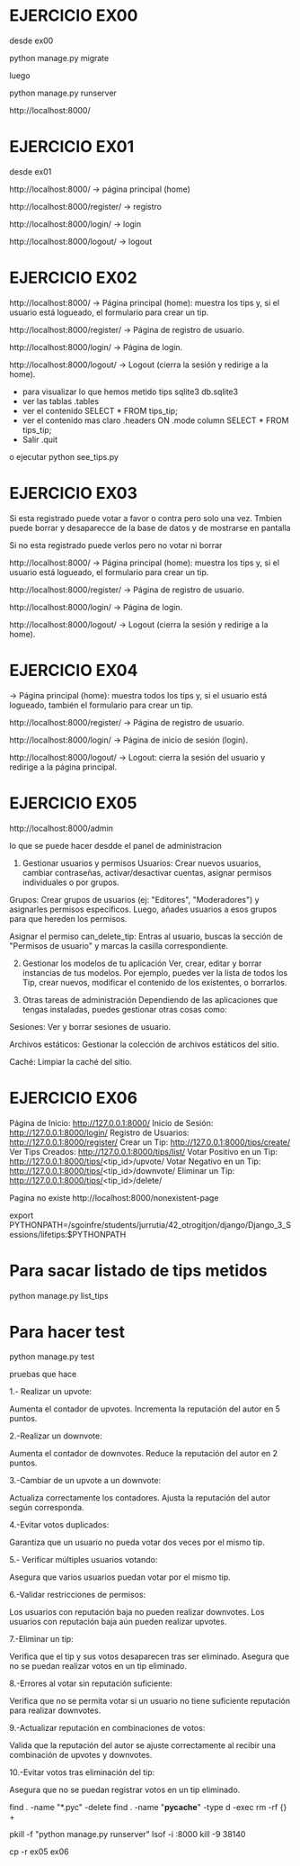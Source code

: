 # EJERCICIO EX00

desde ex00

python manage.py migrate

luego 

python manage.py runserver


http://localhost:8000/


# EJERCICIO EX01

desde ex01

http://localhost:8000/ → página principal (home)

http://localhost:8000/register/ → registro

http://localhost:8000/login/ → login

http://localhost:8000/logout/ → logout


# EJERCICIO EX02




http://localhost:8000/ → Página principal (home): muestra los tips y, si el usuario está logueado, el formulario para crear un tip.

http://localhost:8000/register/ → Página de registro de usuario.

http://localhost:8000/login/ → Página de login.

http://localhost:8000/logout/ → Logout (cierra la sesión y redirige a la home).

* para visualizar lo que hemos metido tips
sqlite3 db.sqlite3
* ver las tablas
.tables
* ver el contenido
SELECT * FROM tips_tip;
* ver el contenido mas claro
.headers ON
.mode column
SELECT * FROM tips_tip;
* Salir
.quit

o ejecutar python see_tips.py

# EJERCICIO EX03

Si esta registrado puede votar a favor o contra pero solo una vez. Tmbien puede borrar y desaparecce de la base de datos y de mostrarse en pantalla

Si no esta registrado puede verlos pero no votar ni borrar

http://localhost:8000/ → Página principal (home): muestra los tips y, si el usuario está logueado, el formulario para crear un tip.

http://localhost:8000/register/ → Página de registro de usuario.

http://localhost:8000/login/ → Página de login.

http://localhost:8000/logout/ → Logout (cierra la sesión y redirige a la home).



# EJERCICIO EX04


 → Página principal (home): muestra todos los tips y, si el usuario está logueado, también el formulario para crear un tip.

http://localhost:8000/register/ → Página de registro de usuario.

http://localhost:8000/login/ → Página de inicio de sesión (login).

http://localhost:8000/logout/ → Logout: cierra la sesión del usuario y redirige a la página principal.



# EJERCICIO EX05

http://localhost:8000/admin    

lo que se puede hacer desdde el panel de administracion

1. Gestionar usuarios y permisos
Usuarios: Crear nuevos usuarios, cambiar contraseñas, activar/desactivar cuentas, asignar permisos individuales o por grupos.

Grupos: Crear grupos de usuarios (ej: "Editores", "Moderadores") y asignarles permisos específicos. Luego, añades usuarios a esos grupos para que hereden los permisos.

Asignar el permiso can_delete_tip: Entras al usuario, buscas la sección de "Permisos de usuario" y marcas la casilla correspondiente.

2. Gestionar los modelos de tu aplicación
Ver, crear, editar y borrar instancias de tus modelos. Por ejemplo, puedes ver la lista de todos los Tip, crear nuevos, modificar el contenido de los existentes, o borrarlos.

3. Otras tareas de administración
Dependiendo de las aplicaciones que tengas instaladas, puedes gestionar otras cosas como:

Sesiones: Ver y borrar sesiones de usuario.

Archivos estáticos: Gestionar la colección de archivos estáticos del sitio.

Caché: Limpiar la caché del sitio.



# EJERCICIO EX06

Página de Inicio: http://127.0.0.1:8000/
Inicio de Sesión: http://127.0.0.1:8000/login/
Registro de Usuarios: http://127.0.0.1:8000/register/
Crear un Tip: http://127.0.0.1:8000/tips/create/
Ver Tips Creados: http://127.0.0.1:8000/tips/list/
Votar Positivo en un Tip: http://127.0.0.1:8000/tips/<tip_id>/upvote/
Votar Negativo en un Tip: http://127.0.0.1:8000/tips/<tip_id>/downvote/
Eliminar un Tip: http://127.0.0.1:8000/tips/<tip_id>/delete/

Pagina no existe http://localhost:8000/nonexistent-page

export PYTHONPATH=/sgoinfre/students/jurrutia/42_otrogitjon/django/Django_3_Sessions/lifetips:$PYTHONPATH


# Para sacar listado de tips metidos
python manage.py list_tips

# Para hacer test
python manage.py test

pruebas que hace

1.- Realizar un upvote:

Aumenta el contador de upvotes.
Incrementa la reputación del autor en 5 puntos.

2.-Realizar un downvote:

Aumenta el contador de downvotes.
Reduce la reputación del autor en 2 puntos.

3.-Cambiar de un upvote a un downvote:

Actualiza correctamente los contadores.
Ajusta la reputación del autor según corresponda.

4.-Evitar votos duplicados:

Garantiza que un usuario no pueda votar dos veces por el mismo tip.

5.- Verificar múltiples usuarios votando:

Asegura que varios usuarios puedan votar por el mismo tip.

6.-Validar restricciones de permisos:

Los usuarios con reputación baja no pueden realizar downvotes.
Los usuarios con reputación baja aún pueden realizar upvotes.

7.-Eliminar un tip:

Verifica que el tip y sus votos desaparecen tras ser eliminado.
Asegura que no se puedan realizar votos en un tip eliminado.

8.-Errores al votar sin reputación suficiente:

Verifica que no se permita votar si un usuario no tiene suficiente reputación para realizar downvotes.

9.-Actualizar reputación en combinaciones de votos:

Valida que la reputación del autor se ajuste correctamente al recibir una combinación de upvotes y downvotes.

10.-Evitar votos tras eliminación del tip:

Asegura que no se puedan registrar votos en un tip eliminado.













find . -name "*.pyc" -delete
find . -name "__pycache__" -type d -exec rm -rf {} +

 
pkill -f "python manage.py runserver"
lsof -i :8000
kill -9 38140



cp -r ex05 ex06
